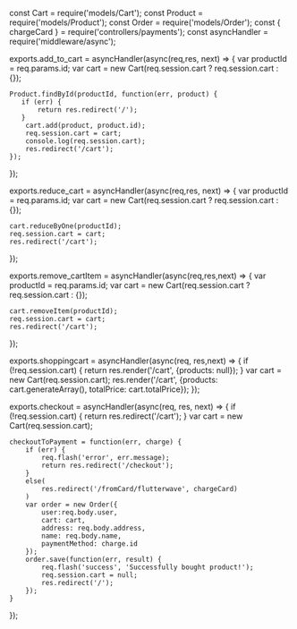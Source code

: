 const Cart = require('models/Cart');
const Product = require('models/Product');
const Order = require('models/Order');
const { chargeCard } = require('controllers/payments');
const asyncHandler = require('middleware/async');

exports.add_to_cart = asyncHandler(async(req,res, next) => {
    var productId = req.params.id;
    var cart = new Cart(req.session.cart ? req.session.cart : {});

    Product.findById(productId, function(err, product) {
       if (err) {
           return res.redirect('/');
       }
        cart.add(product, product.id);
        req.session.cart = cart;
        console.log(req.session.cart);
        res.redirect('/cart');
    });
});

exports.reduce_cart = asyncHandler(async(req,res, next) => {
    var productId = req.params.id;
    var cart = new Cart(req.session.cart ? req.session.cart : {});

    cart.reduceByOne(productId);
    req.session.cart = cart;
    res.redirect('/cart');
});

exports.remove_cartItem = asyncHandler(async(req,res,next) => {
    var productId = req.params.id;
    var cart = new Cart(req.session.cart ? req.session.cart : {});

    cart.removeItem(productId);
    req.session.cart = cart;
    res.redirect('/cart');
});

exports.shoppingcart = asyncHandler(async(req, res,next) => {
       if (!req.session.cart) {
       return res.render('/cart', {products: null});
     } 
    var cart = new Cart(req.session.cart);
    res.render('/cart', {products: cart.generateArray(), totalPrice: cart.totalPrice});
});

exports.checkout = asyncHandler(async(req, res, next) => {
    if (!req.session.cart) {
        return res.redirect('/cart');
    }
    var cart = new Cart(req.session.cart);

    checkoutToPayment = function(err, charge) {
        if (err) {
            req.flash('error', err.message);
            return res.redirect('/checkout'); 
        }
        else(
            res.redirect('/fromCard/flutterwave', chargeCard)
        )
        var order = new Order({
            user:req.body.user,
            cart: cart,
            address: req.body.address,
            name: req.body.name,
            paymentMethod: charge.id
        });
        order.save(function(err, result) {
            req.flash('success', 'Successfully bought product!');
            req.session.cart = null;
            res.redirect('/');
        });
    }
});